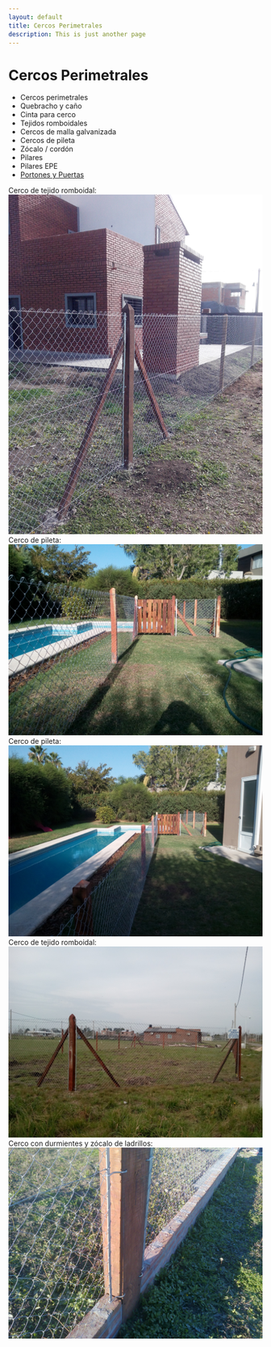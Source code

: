 ```yaml
---
layout: default
title: Cercos Perimetrales
description: This is just another page
---
```


# Cercos Perimetrales

* Cercos perimetrales
* Quebracho y caño
* Cinta para cerco
* Tejidos romboidales
* Cercos de malla galvanizada
* Cercos de pileta
* Zócalo / cordón
* Pilares
* Pilares EPE
* [Portones y Puertas](./portones-puertas)

Cerco de tejido romboidal:
<img src="/assets/images/cercos/cerco1.jpg" class="full-width-image" />
Cerco de pileta:
<img src="/assets/images/cercos/cerco2.jpg" class="full-width-image" />
Cerco de pileta:
<img src="/assets/images/cercos/cerco3.jpg" class="full-width-image" />
Cerco de tejido romboidal:
<img src="/assets/images/cercos/cerco4.jpg" class="full-width-image" />
Cerco con durmientes y zócalo de ladrillos:
<img src="/assets/images/cercos/cerco5.jpg" class="full-width-image" />
